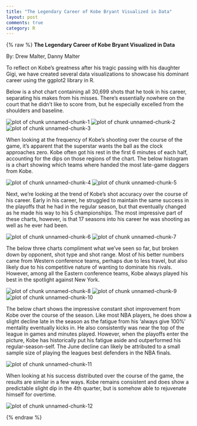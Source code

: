 ```yaml
---
title: "The Legendary Career of Kobe Bryant Visualized in Data"
layout: post
comments: true
category: R
---
```


{% raw %}
<b>The Legendary Career of Kobe Bryant Visualized in Data</b>

By: Drew Malter, Danny Malter

To reflect on Kobe’s greatness after his tragic passing with his daughter Gigi, we have created several data visualizations to showcase his dominant career using the ggplot2 library in R.  

Below is a shot chart containing all 30,699 shots that he took in his career, separating his makes from his misses.  There’s essentially nowhere on the court that he didn’t like to score from, but he especially excelled from the shoulders and baseline.  

![plot of chunk unnamed-chunk-1](/figure/2020-01-28-kobe/image1.png)
![plot of chunk unnamed-chunk-2](/figure/2020-01-28-kobe/image2.png)
![plot of chunk unnamed-chunk-3](/figure/2020-01-28-kobe/image3.png)

When looking at the frequency of Kobe’s shooting over the course of the game, it’s apparent that the superstar wants the ball as the clock approaches zero.  Kobe often got his rest in the first 6 minutes of each half, accounting for the dips on those regions of the chart.  The below histogram is a chart showing which teams where handed the most late-game daggers from Kobe. 

![plot of chunk unnamed-chunk-4](/figure/2020-01-28-kobe/image4.png)
![plot of chunk unnamed-chunk-5](/figure/2020-01-28-kobe/image5.png)

Next, we’re looking at the trend of Kobe’s shot accuracy over the course of his career.   Early in his career, he struggled to maintain the same success in the playoffs that he had in the regular season, but that eventually changed as he made his way to his 5 championships.   The most impressive part of these charts, however, is that 17 seasons into his career he was shooting as well as he ever had been. 

![plot of chunk unnamed-chunk-6](/figure/2020-01-28-kobe/image6.png)
![plot of chunk unnamed-chunk-7](/figure/2020-01-28-kobe/image7.png)

The below three charts compliment what we’ve seen so far, but broken down by opponent, shot type and shot range.   Most of his better numbers came from Western conference teams, perhaps due to less travel, but also likely due to his competitive nature of wanting to dominate his rivals.  However, among all the Eastern conference teams, Kobe always played his best in the spotlight against New York.

![plot of chunk unnamed-chunk-8](/figure/2020-01-28-kobe/image8.png)
![plot of chunk unnamed-chunk-9](/figure/2020-01-28-kobe/image9.png)
![plot of chunk unnamed-chunk-10](/figure/2020-01-28-kobe/image10.png)

The below chart shows the impressive constant shot improvement from Kobe over the course of the season.  Like most NBA players, he does show a slight decline late in the season as the fatigue from his ‘always give 100%’ mentality eventually kicks in.  He also consistently was near the top of the league in games and minutes played.  However, when the playoffs enter the picture, Kobe has historically put his fatigue aside and outperformed his regular-season-self.   The June decline can likely be attributed to a small sample size of playing the leagues best defenders in the NBA finals. 

![plot of chunk unnamed-chunk-11](/figure/2020-01-28-kobe/image11.png)

When looking at his success distributed over the course of the game, the results are similar in a few ways.  Kobe remains consistent and does show a predictable slight dip in the 4th quarter, but is somehow able to rejuvenate himself for overtime.  

![plot of chunk unnamed-chunk-12](/figure/2020-01-28-kobe/image12.png)


{% endraw %}

<script>
  (function(i,s,o,g,r,a,m){i['GoogleAnalyticsObject']=r;i[r]=i[r]||function(){
  (i[r].q=i[r].q||[]).push(arguments)},i[r].l=1*new Date();a=s.createElement(o),
  m=s.getElementsByTagName(o)[0];a.async=1;a.src=g;m.parentNode.insertBefore(a,m)
  })(window,document,'script','//www.google-analytics.com/analytics.js','ga');

  ga('create', 'UA-57468410-2', 'auto');
  ga('send', 'pageview');

</script>







